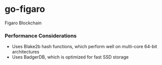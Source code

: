 # go-figaro
Figaro Blockchain

### Performance Considerations
- Uses Blake2b hash functions, which perform well on multi-core 64-bit architectures
- Uses BadgerDB, which is optimized for fast SSD storage
